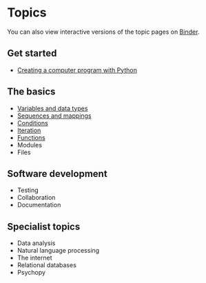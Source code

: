# Topics

You can also view interactive versions of the topic pages on [Binder](https://mybinder.org/v2/gh/luketudge/introduction-to-programming/master?filepath=topics).

## Get started

* [Creating a computer program with Python](intro.md)

## The basics

* [Variables and data types](types.md)
* [Sequences and mappings](sequences_mappings.md)
* [Conditions](conditions.md)
* [Iteration](iteration.md)
* [Functions](functions.md)
* Modules
* Files

## Software development

* Testing
* Collaboration
* Documentation

## Specialist topics

* Data analysis
* Natural language processing
* The internet
* Relational databases
* Psychopy
